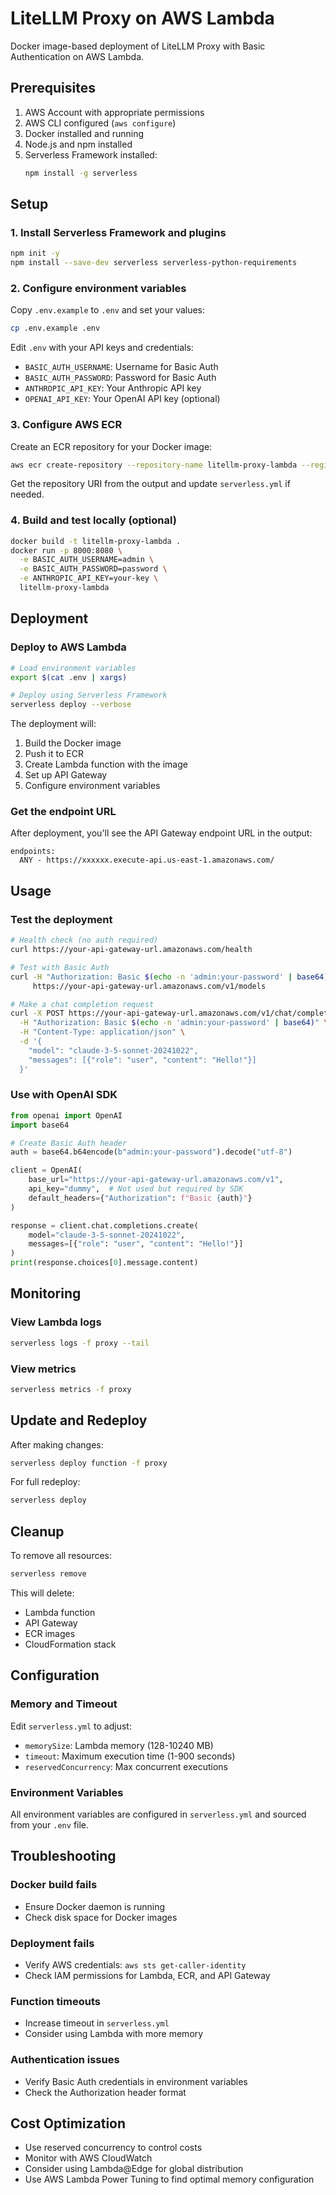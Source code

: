 # LiteLLM Proxy on AWS Lambda

Docker image-based deployment of LiteLLM Proxy with Basic Authentication on AWS Lambda.

## Prerequisites

1. AWS Account with appropriate permissions
2. AWS CLI configured (`aws configure`)
3. Docker installed and running
4. Node.js and npm installed
5. Serverless Framework installed:
   ```bash
   npm install -g serverless
   ```

## Setup

### 1. Install Serverless Framework and plugins

```bash
npm init -y
npm install --save-dev serverless serverless-python-requirements
```

### 2. Configure environment variables

Copy `.env.example` to `.env` and set your values:

```bash
cp .env.example .env
```

Edit `.env` with your API keys and credentials:
- `BASIC_AUTH_USERNAME`: Username for Basic Auth
- `BASIC_AUTH_PASSWORD`: Password for Basic Auth
- `ANTHROPIC_API_KEY`: Your Anthropic API key
- `OPENAI_API_KEY`: Your OpenAI API key (optional)

### 3. Configure AWS ECR

Create an ECR repository for your Docker image:

```bash
aws ecr create-repository --repository-name litellm-proxy-lambda --region us-east-1
```

Get the repository URI from the output and update `serverless.yml` if needed.

### 4. Build and test locally (optional)

```bash
docker build -t litellm-proxy-lambda .
docker run -p 8000:8080 \
  -e BASIC_AUTH_USERNAME=admin \
  -e BASIC_AUTH_PASSWORD=password \
  -e ANTHROPIC_API_KEY=your-key \
  litellm-proxy-lambda
```

## Deployment

### Deploy to AWS Lambda

```bash
# Load environment variables
export $(cat .env | xargs)

# Deploy using Serverless Framework
serverless deploy --verbose
```

The deployment will:
1. Build the Docker image
2. Push it to ECR
3. Create Lambda function with the image
4. Set up API Gateway
5. Configure environment variables

### Get the endpoint URL

After deployment, you'll see the API Gateway endpoint URL in the output:

```
endpoints:
  ANY - https://xxxxxx.execute-api.us-east-1.amazonaws.com/
```

## Usage

### Test the deployment

```bash
# Health check (no auth required)
curl https://your-api-gateway-url.amazonaws.com/health

# Test with Basic Auth
curl -H "Authorization: Basic $(echo -n 'admin:your-password' | base64)" \
     https://your-api-gateway-url.amazonaws.com/v1/models

# Make a chat completion request
curl -X POST https://your-api-gateway-url.amazonaws.com/v1/chat/completions \
  -H "Authorization: Basic $(echo -n 'admin:your-password' | base64)" \
  -H "Content-Type: application/json" \
  -d '{
    "model": "claude-3-5-sonnet-20241022",
    "messages": [{"role": "user", "content": "Hello!"}]
  }'
```

### Use with OpenAI SDK

```python
from openai import OpenAI
import base64

# Create Basic Auth header
auth = base64.b64encode(b"admin:your-password").decode("utf-8")

client = OpenAI(
    base_url="https://your-api-gateway-url.amazonaws.com/v1",
    api_key="dummy",  # Not used but required by SDK
    default_headers={"Authorization": f"Basic {auth}"}
)

response = client.chat.completions.create(
    model="claude-3-5-sonnet-20241022",
    messages=[{"role": "user", "content": "Hello!"}]
)
print(response.choices[0].message.content)
```

## Monitoring

### View Lambda logs

```bash
serverless logs -f proxy --tail
```

### View metrics

```bash
serverless metrics -f proxy
```

## Update and Redeploy

After making changes:

```bash
serverless deploy function -f proxy
```

For full redeploy:

```bash
serverless deploy
```

## Cleanup

To remove all resources:

```bash
serverless remove
```

This will delete:
- Lambda function
- API Gateway
- ECR images
- CloudFormation stack

## Configuration

### Memory and Timeout

Edit `serverless.yml` to adjust:
- `memorySize`: Lambda memory (128-10240 MB)
- `timeout`: Maximum execution time (1-900 seconds)
- `reservedConcurrency`: Max concurrent executions

### Environment Variables

All environment variables are configured in `serverless.yml` and sourced from your `.env` file.

## Troubleshooting

### Docker build fails
- Ensure Docker daemon is running
- Check disk space for Docker images

### Deployment fails
- Verify AWS credentials: `aws sts get-caller-identity`
- Check IAM permissions for Lambda, ECR, and API Gateway

### Function timeouts
- Increase timeout in `serverless.yml`
- Consider using Lambda with more memory

### Authentication issues
- Verify Basic Auth credentials in environment variables
- Check the Authorization header format

## Cost Optimization

- Use reserved concurrency to control costs
- Monitor with AWS CloudWatch
- Consider using Lambda@Edge for global distribution
- Use AWS Lambda Power Tuning to find optimal memory configuration